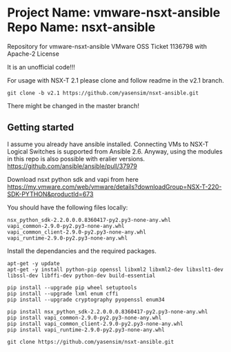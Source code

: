# Project Name: vmware-nsxt-ansible Repo Name: nsxt-ansible
Repository for vmware-nsxt-ansible
VMware OSS Ticket 1136798 with Apache-2 License

It is an unofficial code!!!

For usage with NSX-T 2.1 please clone and follow readme in the v2.1 branch.
```
git clone -b v2.1 https://github.com/yasensim/nsxt-ansible.git
```

There might be changed in the master branch!


## Getting started

I assume you already have ansible installed. Connecting VMs to NSX-T Logical Switches is supported from Ansible 2.6. Anyway, using the modules in this repo is also possible with eralier versions.
https://github.com/ansible/ansible/pull/37979

Download nsxt python sdk and vapi from here https://my.vmware.com/web/vmware/details?downloadGroup=NSX-T-220-SDK-PYTHON&productId=673


You should have the following files locally:
```
nsx_python_sdk-2.2.0.0.0.8360417-py2.py3-none-any.whl
vapi_common-2.9.0-py2.py3-none-any.whl
vapi_common_client-2.9.0-py2.py3-none-any.whl
vapi_runtime-2.9.0-py2.py3-none-any.whl
```

Install the dependancies and the required packages.

```
apt-get -y update
apt-get -y install python-pip openssl libxml2 libxml2-dev libxslt1-dev libssl-dev libffi-dev python-dev build-essential

pip install --upgrade pip wheel setuptools 
pip install --upgrade lxml enum cffi
pip install --upgrade cryptography pyopenssl enum34

pip install nsx_python_sdk-2.2.0.0.0.8360417-py2.py3-none-any.whl
pip install vapi_common-2.9.0-py2.py3-none-any.whl
pip install vapi_common_client-2.9.0-py2.py3-none-any.whl
pip install vapi_runtime-2.9.0-py2.py3-none-any.whl
```

```
git clone https://github.com/yasensim/nsxt-ansible.git
```
